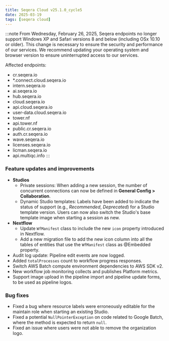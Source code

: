 ```yaml
---
title: Seqera Cloud v25.1.0_cycle5
date: 2025-03-19
tags: [seqera cloud]
---
```


:::note
From Wednesday, February 26, 2025, Seqera endpoints no longer support Windows XP and Safari versions 8 and below (including OSx 10.10 or older). This change is necessary to ensure the security and performance of our services. We recommend updating your operating system and browser version to ensure uninterrupted access to our services.

Affected endpoints: 
- cr.seqera.io
- *.connect.cloud.seqera.io
- intern.seqera.io
- ai.seqera.io
- hub.seqera.io
- cloud.seqera.io
- api.cloud.seqera.io
- user-data.cloud.seqera.io
- tower.nf
- api.tower.nf
- public.cr.seqera.io
- auth.cr.seqera.io
- wave.seqera.io
- licenses.seqera.io
- licman.seqera.io
- api.multiqc.info
:::

### Feature updates and improvements

- **Studios**
  - Private sessions: When adding a new session, the number of concurrent connections can now be defined in **General Config > Collaboration**.
  - Dynamic Studio templates: Labels have been added to indicate the status of support (e.g., *Recommended*, *Deprecated*) for a Studio template version. Users can now also switch the Studio's base template image when starting a session as new.
- **Nextflow**
  - Update `WfManifest` class to include the new `icon` property introduced in Nextflow.
  - Add a new migration file to add the new icon column into all the tables of entities that use the `WfManifest` class as @Embedded property.
- Audit log update: Pipeline edit events are now logged.
- Added `totalProcesses` count to workflow progress responses.
- Switch AWS Batch compute environment dependencies to AWS SDK v2.
- New workflow job monitoring collects and publishes Platform metrics.
- Support image upload in the pipeline import and pipeline update forms, to be used as pipeline logos.

### Bug fixes

- Fixed a bug where resource labels were erroneously editable for the maintain role when starting an existing Studio.
- Fixed a potential `NullPointerException` on code related to Google Batch, where the method is expected to return `null`.
- Fixed an issue where users were not able to remove the organization logo.
